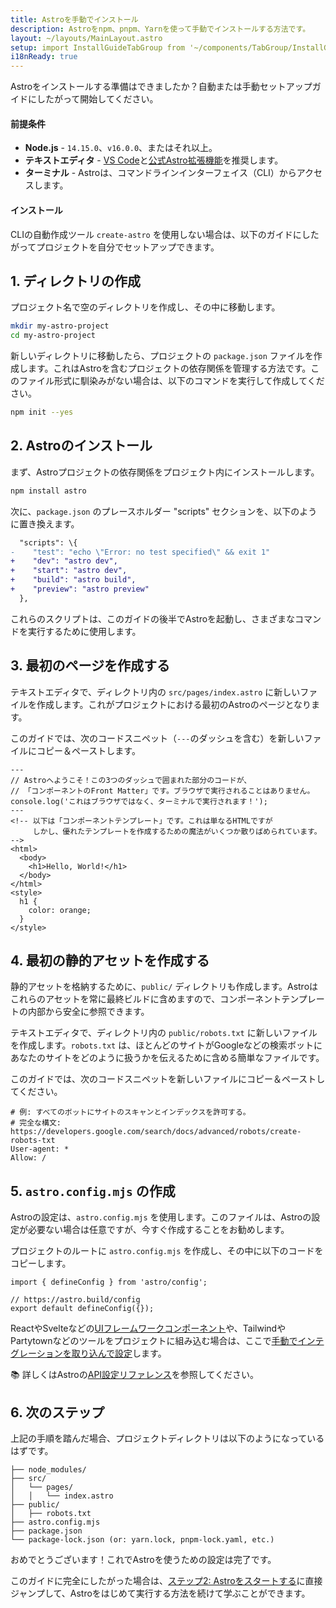 ```yaml
---
title: Astroを手動でインストール
description: Astroをnpm、pnpm、Yarnを使って手動でインストールする方法です。
layout: ~/layouts/MainLayout.astro
setup: import InstallGuideTabGroup from '~/components/TabGroup/InstallGuideTabGroup.astro';
i18nReady: true
---
```

Astroをインストールする準備はできましたか？自動または手動セットアップガイドにしたがって開始してください。

#### 前提条件

- **Node.js** - `14.15.0`、`v16.0.0`、またはそれ以上。
- **テキストエディタ** - [VS Code](https://code.visualstudio.com/)と[公式Astro拡張機能](https://marketplace.visualstudio.com/items?itemName=astro-build.astro-vscode)を推奨します。
- **ターミナル** - Astroは、コマンドラインインターフェイス（CLI）からアクセスします。

<InstallGuideTabGroup />

#### インストール

CLIの自動作成ツール `create-astro` を使用しない場合は、以下のガイドにしたがってプロジェクトを自分でセットアップできます。

## 1. ディレクトリの作成

プロジェクト名で空のディレクトリを作成し、その中に移動します。

```bash
mkdir my-astro-project
cd my-astro-project
```

新しいディレクトリに移動したら、プロジェクトの `package.json` ファイルを作成します。これはAstroを含むプロジェクトの依存関係を管理する方法です。このファイル形式に馴染みがない場合は、以下のコマンドを実行して作成してください。

```bash
npm init --yes
```


## 2. Astroのインストール

まず、Astroプロジェクトの依存関係をプロジェクト内にインストールします。

```bash
npm install astro
```

次に、`package.json` のプレースホルダー "scripts" セクションを、以下のように置き換えます。

```diff
  "scripts": \{
-    "test": "echo \"Error: no test specified\" && exit 1"
+    "dev": "astro dev",
+    "start": "astro dev",
+    "build": "astro build",
+    "preview": "astro preview"
  },
```

これらのスクリプトは、このガイドの後半でAstroを起動し、さまざまなコマンドを実行するために使用します。


## 3. 最初のページを作成する

テキストエディタで、ディレクトリ内の `src/pages/index.astro` に新しいファイルを作成します。これがプロジェクトにおける最初のAstroのページとなります。

このガイドでは、次のコードスニペット（`---`のダッシュを含む）を新しいファイルにコピー＆ペーストします。

```astro
---
// Astroへようこそ！この3つのダッシュで囲まれた部分のコードが、
// 「コンポーネントのFront Matter」です。ブラウザで実行されることはありません。
console.log('これはブラウザではなく、ターミナルで実行されます！');
---
<!-- 以下は「コンポーネントテンプレート」です。これは単なるHTMLですが
     しかし、優れたテンプレートを作成するための魔法がいくつか散りばめられています。 -->
<html>
  <body>
    <h1>Hello, World!</h1>
  </body>
</html>
<style>
  h1 {
    color: orange;
  }
</style>
```

## 4. 最初の静的アセットを作成する

静的アセットを格納するために、`public/` ディレクトリも作成します。Astroはこれらのアセットを常に最終ビルドに含めますので、コンポーネントテンプレートの内部から安全に参照できます。

テキストエディタで、ディレクトリ内の `public/robots.txt` に新しいファイルを作成します。`robots.txt` は、ほとんどのサイトがGoogleなどの検索ボットにあなたのサイトをどのように扱うかを伝えるために含める簡単なファイルです。

このガイドでは、次のコードスニペットを新しいファイルにコピー＆ペーストしてください。

```
# 例: すべてのボットにサイトのスキャンとインデックスを許可する。
# 完全な構文: https://developers.google.com/search/docs/advanced/robots/create-robots-txt
User-agent: *
Allow: /
```

## 5. `astro.config.mjs` の作成

Astroの設定は、`astro.config.mjs` を使用します。このファイルは、Astroの設定が必要ない場合は任意ですが、今すぐ作成することをお勧めします。

プロジェクトのルートに `astro.config.mjs` を作成し、その中に以下のコードをコピーします。

```
import { defineConfig } from 'astro/config';

// https://astro.build/config
export default defineConfig({});
```

ReactやSvelteなどの[UIフレームワークコンポーネント](/ja/core-concepts/framework-components/)や、TailwindやPartytownなどのツールをプロジェクトに組み込む場合は、ここで[手動でインテグレーションを取り込んで設定](/ja/guides/integrations-guide/)します。

📚 詳しくはAstroの[API設定リファレンス](/ja/reference/configuration-reference/)を参照してください。


## 6. 次のステップ

上記の手順を踏んだ場合、プロジェクトディレクトリは以下のようになっているはずです。

```
├── node_modules/
├── src/
│   └── pages/
│   │   └── index.astro
├── public/
│   ├── robots.txt
├── astro.config.mjs
├── package.json
└── package-lock.json (or: yarn.lock, pnpm-lock.yaml, etc.)
```

おめでとうございます！これでAstroを使うための設定は完了です。

このガイドに完全にしたがった場合は、[ステップ2: Astroをスタートする](/ja/install/auto/#3-astroをスタートする-)に直接ジャンプして、Astroをはじめて実行する方法を続けて学ぶことができます。
